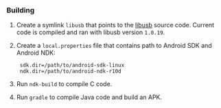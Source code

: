 ### Building

1. Create a symlink `libusb` that points to the [libusb](https://github.com/libusb/libusb) source code. Current code is compiled and ran with libusb version `1.0.19`.
2. Create a `local.properties` file that contains path to Android SDK and Android NDK:

        sdk.dir=/path/to/android-sdk-linux
        ndk.dir=/path/to/android-ndk-r10d

3. Run `ndk-build` to compile C code.
4. Run `gradle` to compile Java code and build an APK.

